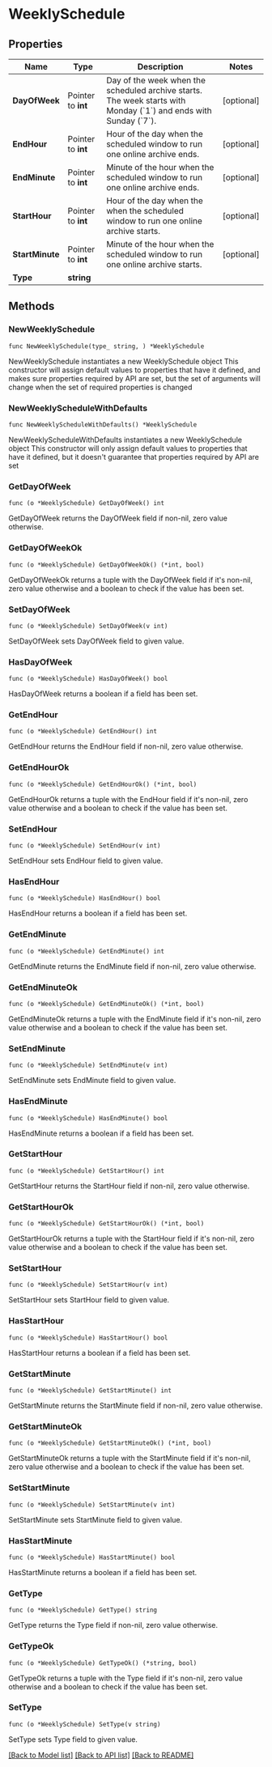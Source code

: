 # WeeklySchedule

## Properties

Name | Type | Description | Notes
------------ | ------------- | ------------- | -------------
**DayOfWeek** | Pointer to **int** | Day of the week when the scheduled archive starts. The week starts with Monday (&#x60;1&#x60;) and ends with Sunday (&#x60;7&#x60;). | [optional] 
**EndHour** | Pointer to **int** | Hour of the day when the scheduled window to run one online archive ends. | [optional] 
**EndMinute** | Pointer to **int** | Minute of the hour when the scheduled window to run one online archive ends. | [optional] 
**StartHour** | Pointer to **int** | Hour of the day when the when the scheduled window to run one online archive starts. | [optional] 
**StartMinute** | Pointer to **int** | Minute of the hour when the scheduled window to run one online archive starts. | [optional] 
**Type** | **string** |  | 

## Methods

### NewWeeklySchedule

`func NewWeeklySchedule(type_ string, ) *WeeklySchedule`

NewWeeklySchedule instantiates a new WeeklySchedule object
This constructor will assign default values to properties that have it defined,
and makes sure properties required by API are set, but the set of arguments
will change when the set of required properties is changed

### NewWeeklyScheduleWithDefaults

`func NewWeeklyScheduleWithDefaults() *WeeklySchedule`

NewWeeklyScheduleWithDefaults instantiates a new WeeklySchedule object
This constructor will only assign default values to properties that have it defined,
but it doesn't guarantee that properties required by API are set

### GetDayOfWeek

`func (o *WeeklySchedule) GetDayOfWeek() int`

GetDayOfWeek returns the DayOfWeek field if non-nil, zero value otherwise.

### GetDayOfWeekOk

`func (o *WeeklySchedule) GetDayOfWeekOk() (*int, bool)`

GetDayOfWeekOk returns a tuple with the DayOfWeek field if it's non-nil, zero value otherwise
and a boolean to check if the value has been set.

### SetDayOfWeek

`func (o *WeeklySchedule) SetDayOfWeek(v int)`

SetDayOfWeek sets DayOfWeek field to given value.

### HasDayOfWeek

`func (o *WeeklySchedule) HasDayOfWeek() bool`

HasDayOfWeek returns a boolean if a field has been set.

### GetEndHour

`func (o *WeeklySchedule) GetEndHour() int`

GetEndHour returns the EndHour field if non-nil, zero value otherwise.

### GetEndHourOk

`func (o *WeeklySchedule) GetEndHourOk() (*int, bool)`

GetEndHourOk returns a tuple with the EndHour field if it's non-nil, zero value otherwise
and a boolean to check if the value has been set.

### SetEndHour

`func (o *WeeklySchedule) SetEndHour(v int)`

SetEndHour sets EndHour field to given value.

### HasEndHour

`func (o *WeeklySchedule) HasEndHour() bool`

HasEndHour returns a boolean if a field has been set.

### GetEndMinute

`func (o *WeeklySchedule) GetEndMinute() int`

GetEndMinute returns the EndMinute field if non-nil, zero value otherwise.

### GetEndMinuteOk

`func (o *WeeklySchedule) GetEndMinuteOk() (*int, bool)`

GetEndMinuteOk returns a tuple with the EndMinute field if it's non-nil, zero value otherwise
and a boolean to check if the value has been set.

### SetEndMinute

`func (o *WeeklySchedule) SetEndMinute(v int)`

SetEndMinute sets EndMinute field to given value.

### HasEndMinute

`func (o *WeeklySchedule) HasEndMinute() bool`

HasEndMinute returns a boolean if a field has been set.

### GetStartHour

`func (o *WeeklySchedule) GetStartHour() int`

GetStartHour returns the StartHour field if non-nil, zero value otherwise.

### GetStartHourOk

`func (o *WeeklySchedule) GetStartHourOk() (*int, bool)`

GetStartHourOk returns a tuple with the StartHour field if it's non-nil, zero value otherwise
and a boolean to check if the value has been set.

### SetStartHour

`func (o *WeeklySchedule) SetStartHour(v int)`

SetStartHour sets StartHour field to given value.

### HasStartHour

`func (o *WeeklySchedule) HasStartHour() bool`

HasStartHour returns a boolean if a field has been set.

### GetStartMinute

`func (o *WeeklySchedule) GetStartMinute() int`

GetStartMinute returns the StartMinute field if non-nil, zero value otherwise.

### GetStartMinuteOk

`func (o *WeeklySchedule) GetStartMinuteOk() (*int, bool)`

GetStartMinuteOk returns a tuple with the StartMinute field if it's non-nil, zero value otherwise
and a boolean to check if the value has been set.

### SetStartMinute

`func (o *WeeklySchedule) SetStartMinute(v int)`

SetStartMinute sets StartMinute field to given value.

### HasStartMinute

`func (o *WeeklySchedule) HasStartMinute() bool`

HasStartMinute returns a boolean if a field has been set.

### GetType

`func (o *WeeklySchedule) GetType() string`

GetType returns the Type field if non-nil, zero value otherwise.

### GetTypeOk

`func (o *WeeklySchedule) GetTypeOk() (*string, bool)`

GetTypeOk returns a tuple with the Type field if it's non-nil, zero value otherwise
and a boolean to check if the value has been set.

### SetType

`func (o *WeeklySchedule) SetType(v string)`

SetType sets Type field to given value.



[[Back to Model list]](../README.md#documentation-for-models) [[Back to API list]](../README.md#documentation-for-api-endpoints) [[Back to README]](../README.md)



